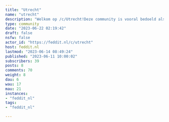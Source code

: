 ```yaml
---
title: "Utrecht" 
name: "utrecht"
description: "Welkom op /c/Utrecht!Deze community is vooral bedoeld als thuishonk om te babbelen over dingen die spelen in de provincie en stad Utrecht. Heb je een leuk event gevonden? Deel het! Heb je een toffe foto van de Domtoren gemaakt? Deel het! Wil je klagen over de werkzaamheden in het Stationsgebied? Of dat je fiets voor de 3rde keer deze week gejat is ? Ga er voor! Heb je een lekker recept met Vocking Worst bedacht ? Deel het!Ben je je kat kwijt in Lunetten ? Gooi er berichtje uit.### Huisregels Ik hou zelf niet zo heel erg van regeltjes, dus ziijn de huisregels voor het moment vrij makkelijk.1. Wees respectvol naar elkaar! Laten we het vooral gezellig houden en verwelkomend zijn voor iedereen!2. Geen 18+ materiaal3. Geen spam of advertenties. "
type: community
date: "2023-06-22 02:19:42"
draft: false
nsfw: false
actor_id: "https://feddit.nl/c/utrecht"
host: feddit.nl
lastmod: "2023-06-14 08:49:24"
published: "2023-06-11 10:00:02"
subscribers: 39
posts: 8
comments: 70
weight: 8
dau: 6
wau: 17
mau: 21
instances:
- "feddit_nl"
tags: 
- "feddit_nl"

---
```

